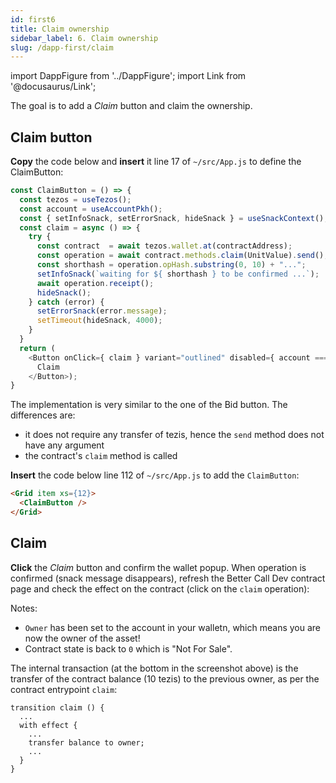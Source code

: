 ```yaml
---
id: first6
title: Claim ownership
sidebar_label: 6. Claim ownership
slug: /dapp-first/claim
---
```

import DappFigure from '../DappFigure';
import Link from '@docusaurus/Link';

The goal is to add a *Claim* button and claim the ownership.

## Claim button

**Copy** the code below and **insert** it line 17 of `~/src/App.js` to define the ClaimButton:

```js {8}
const ClaimButton = () => {
  const tezos = useTezos();
  const account = useAccountPkh();
  const { setInfoSnack, setErrorSnack, hideSnack } = useSnackContext();
  const claim = async () => {
    try {
      const contract  = await tezos.wallet.at(contractAddress);
      const operation = await contract.methods.claim(UnitValue).send();
      const shorthash = operation.opHash.substring(0, 10) + "...";
      setInfoSnack(`waiting for ${ shorthash } to be confirmed ...`);
      await operation.receipt();
      hideSnack();
    } catch (error) {
      setErrorSnack(error.message);
      setTimeout(hideSnack, 4000);
    }
  }
  return (
    <Button onClick={ claim } variant="outlined" disabled={ account === null }>
      Claim
    </Button>);
}
```
The implementation is very similar to the one of the <Link to='/docs/dapp-first/bid-button#buttons-code'>Bid</Link> button. The differences are:
* it does not require any transfer of tezis, hence the `send` method does not have any argument
* the <Link to='/docs/dapp-first/contract#entrypoints'>contract</Link>'s `claim` method is called

**Insert** the code below line 112 of `~/src/App.js` to add the `ClaimButton`:

```html
<Grid item xs={12}>
  <ClaimButton />
</Grid>
```

## Claim

**Click** the *Claim* button and confirm the wallet popup. When operation is confirmed (snack message disappears), refresh the Better Call Dev <Link to='/docs/dapp-first/make-bid#set-asset-up-for-sale'>contract page</Link> and check the effect on the contract (click on the `claim` operation):

<DappFigure img='ownership_bcd3.png' width='100%' />

Notes:
* `Owner` has been set to the account in your walletn, which means you are now the owner of the asset!
*  Contract state is back to `0` which is "Not For Sale".

The internal transaction (at the bottom in the screenshot above) is the transfer of the contract balance (10 tezis) to the previous owner, as per the <Link to='/docs/dapp-first/contract#entrypoints'>contract</Link> entrypoint `claim`:

```archetype {5}
transition claim () {
  ...
  with effect {
    ...
    transfer balance to owner;
    ...
  }
}
```

